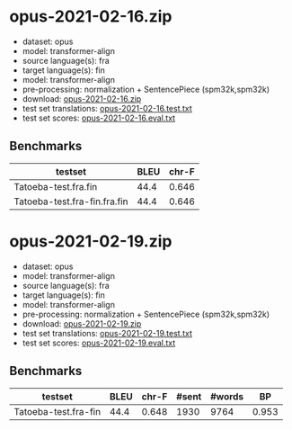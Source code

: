 # opus-2021-02-16.zip

* dataset: opus
* model: transformer-align
* source language(s): fra
* target language(s): fin
* model: transformer-align
* pre-processing: normalization + SentencePiece (spm32k,spm32k)
* download: [opus-2021-02-16.zip](https://object.pouta.csc.fi/Tatoeba-MT-models/fra-fin/opus-2021-02-16.zip)
* test set translations: [opus-2021-02-16.test.txt](https://object.pouta.csc.fi/Tatoeba-MT-models/fra-fin/opus-2021-02-16.test.txt)
* test set scores: [opus-2021-02-16.eval.txt](https://object.pouta.csc.fi/Tatoeba-MT-models/fra-fin/opus-2021-02-16.eval.txt)

## Benchmarks

| testset               | BLEU  | chr-F |
|-----------------------|-------|-------|
| Tatoeba-test.fra.fin 	| 44.4 	| 0.646 |
| Tatoeba-test.fra-fin.fra.fin 	| 44.4 	| 0.646 |




# opus-2021-02-19.zip

* dataset: opus
* model: transformer-align
* source language(s): fra
* target language(s): fin
* model: transformer-align
* pre-processing: normalization + SentencePiece (spm32k,spm32k)
* download: [opus-2021-02-19.zip](https://object.pouta.csc.fi/Tatoeba-MT-models/fra-fin/opus-2021-02-19.zip)
* test set translations: [opus-2021-02-19.test.txt](https://object.pouta.csc.fi/Tatoeba-MT-models/fra-fin/opus-2021-02-19.test.txt)
* test set scores: [opus-2021-02-19.eval.txt](https://object.pouta.csc.fi/Tatoeba-MT-models/fra-fin/opus-2021-02-19.eval.txt)

## Benchmarks

| testset | BLEU  | chr-F | #sent | #words | BP |
|---------|-------|-------|-------|--------|----|
| Tatoeba-test.fra-fin 	| 44.4 	| 0.648 	| 1930 	| 9764 	| 0.953 |

